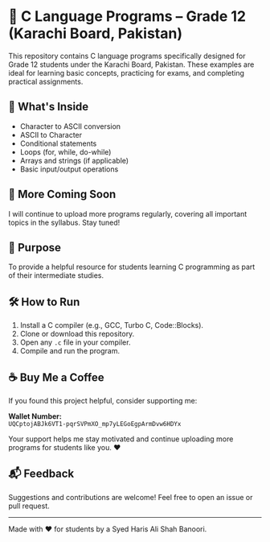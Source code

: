 # 📘 C Language Programs – Grade 12 (Karachi Board, Pakistan)

This repository contains C language programs specifically designed for Grade 12 students under the Karachi Board, Pakistan. These examples are ideal for learning basic concepts, practicing for exams, and completing practical assignments.

## 📂 What's Inside

- Character to ASCII conversion
- ASCII to Character
- Conditional statements
- Loops (for, while, do-while)
- Arrays and strings (if applicable)
- Basic input/output operations

## 🚧 More Coming Soon

I will continue to upload more programs regularly, covering all important topics in the syllabus. Stay tuned!

## 🎯 Purpose

To provide a helpful resource for students learning C programming as part of their intermediate studies.

## 🛠️ How to Run

1. Install a C compiler (e.g., GCC, Turbo C, Code::Blocks).
2. Clone or download this repository.
3. Open any `.c` file in your compiler.
4. Compile and run the program.

## ☕ Buy Me a Coffee

If you found this project helpful, consider supporting me:

**Wallet Number:**  
`UQCptojABJk6VT1-pqrSVPmXO_mp7yLEGoEgpArmDvw6HDYx`

Your support helps me stay motivated and continue uploading more programs for students like you. ❤️

## 📬 Feedback

Suggestions and contributions are welcome! Feel free to open an issue or pull request.

---

Made with ❤️ for students by a Syed Haris Ali Shah Banoori.
